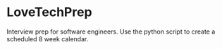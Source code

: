 # LoveTechPrep
Interview prep for software engineers. Use the python script to create a scheduled 8 week calendar. 

